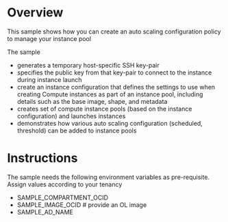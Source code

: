 # Overview

This sample shows how you can create an auto scaling configuration policy to manage your instance pool 

The sample
- generates a temporary host-specific SSH key-pair
- specifies the public key from that key-pair to connect to the instance during instance launch
- create an instance configuration that defines the settings to use when creating Compute instances as part of an instance pool, including details such as the base image, shape, and metadata
- creates set of compute instance pools (based on the instance configuration) and launches instances 
- demonstrates how various auto scaling configuration (scheduled, threshold) can be added to instance pools  

# Instructions

The sample needs the following environment variables as pre-requisite. Assign values according to your tenancy
- SAMPLE_COMPARTMENT_OCID
- SAMPLE_IMAGE_OCID # provide an OL image
- SAMPLE_AD_NAME
